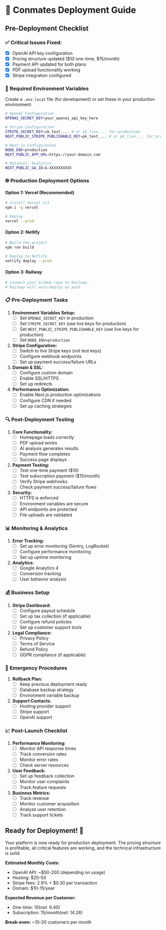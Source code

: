 # 🚀 Conmates Deployment Guide

## **Pre-Deployment Checklist**

### ✅ **Critical Issues Fixed:**
- [x] OpenAI API key configuration
- [x] Pricing structure updated ($10 one-time, $15/month)
- [x] Payment API updated for both plans
- [x] PDF upload functionality working
- [x] Stripe integration configured

### 🔧 **Required Environment Variables**

Create a `.env.local` file (for development) or set these in your production environment:

```bash
# OpenAI Configuration
OPENAI_SECRET_KEY=your_openai_api_key_here

# Stripe Configuration
STRIPE_SECRET_KEY=sk_test_... # or sk_live_... for production
NEXT_PUBLIC_STRIPE_PUBLISHABLE_KEY=pk_test_... # or pk_live_... for production

# Next.js Configuration
NODE_ENV=production
NEXT_PUBLIC_APP_URL=https://your-domain.com

# Optional: Analytics
NEXT_PUBLIC_GA_ID=G-XXXXXXXXXX
```

### 🌐 **Production Deployment Options**

#### **Option 1: Vercel (Recommended)**
```bash
# Install Vercel CLI
npm i -g vercel

# Deploy
vercel --prod
```

#### **Option 2: Netlify**
```bash
# Build the project
npm run build

# Deploy to Netlify
netlify deploy --prod
```

#### **Option 3: Railway**
```bash
# Connect your GitHub repo to Railway
# Railway will auto-deploy on push
```

### 📋 **Pre-Deployment Tasks**

1. **Environment Variables Setup:**
   - [ ] Set `OPENAI_SECRET_KEY` in production
   - [ ] Set `STRIPE_SECRET_KEY` (use live keys for production)
   - [ ] Set `NEXT_PUBLIC_STRIPE_PUBLISHABLE_KEY` (use live keys for production)
   - [ ] Set `NODE_ENV=production`

2. **Stripe Configuration:**
   - [ ] Switch to live Stripe keys (not test keys)
   - [ ] Configure webhook endpoints
   - [ ] Set up payment success/failure URLs

3. **Domain & SSL:**
   - [ ] Configure custom domain
   - [ ] Enable SSL/HTTPS
   - [ ] Set up redirects

4. **Performance Optimization:**
   - [ ] Enable Next.js production optimizations
   - [ ] Configure CDN if needed
   - [ ] Set up caching strategies

### 🔍 **Post-Deployment Testing**

1. **Core Functionality:**
   - [ ] Homepage loads correctly
   - [ ] PDF upload works
   - [ ] AI analysis generates results
   - [ ] Payment flow completes
   - [ ] Success page displays

2. **Payment Testing:**
   - [ ] Test one-time payment ($10)
   - [ ] Test subscription payment ($15/month)
   - [ ] Verify Stripe webhooks
   - [ ] Check payment success/failure flows

3. **Security:**
   - [ ] HTTPS is enforced
   - [ ] Environment variables are secure
   - [ ] API endpoints are protected
   - [ ] File uploads are validated

### 📊 **Monitoring & Analytics**

1. **Error Tracking:**
   - [ ] Set up error monitoring (Sentry, LogRocket)
   - [ ] Configure performance monitoring
   - [ ] Set up uptime monitoring

2. **Analytics:**
   - [ ] Google Analytics 4
   - [ ] Conversion tracking
   - [ ] User behavior analysis

### 💰 **Business Setup**

1. **Stripe Dashboard:**
   - [ ] Configure payout schedule
   - [ ] Set up tax collection (if applicable)
   - [ ] Configure refund policies
   - [ ] Set up customer support tools

2. **Legal Compliance:**
   - [ ] Privacy Policy
   - [ ] Terms of Service
   - [ ] Refund Policy
   - [ ] GDPR compliance (if applicable)

### 🚨 **Emergency Procedures**

1. **Rollback Plan:**
   - [ ] Keep previous deployment ready
   - [ ] Database backup strategy
   - [ ] Environment variable backup

2. **Support Contacts:**
   - [ ] Hosting provider support
   - [ ] Stripe support
   - [ ] OpenAI support

### 📈 **Post-Launch Checklist**

1. **Performance Monitoring:**
   - [ ] Monitor API response times
   - [ ] Track conversion rates
   - [ ] Monitor error rates
   - [ ] Check server resources

2. **User Feedback:**
   - [ ] Set up feedback collection
   - [ ] Monitor user complaints
   - [ ] Track feature requests

3. **Business Metrics:**
   - [ ] Track revenue
   - [ ] Monitor customer acquisition
   - [ ] Analyze user retention
   - [ ] Track support tickets

## **Ready for Deployment! 🎉**

Your platform is now ready for production deployment. The pricing structure is profitable, all critical features are working, and the technical infrastructure is solid.

**Estimated Monthly Costs:**
- OpenAI API: ~$50-200 (depending on usage)
- Hosting: $20-50
- Stripe fees: 2.9% + $0.30 per transaction
- Domain: $10-15/year

**Expected Revenue per Customer:**
- One-time: $10 (net: ~$9.40)
- Subscription: $15/month (net: ~$14.26)

**Break-even:** ~10-20 customers per month 